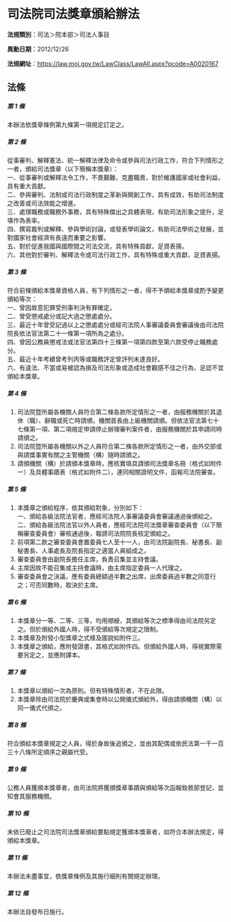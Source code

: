 # 司法院司法獎章頒給辦法

**法規類別**：司法＞院本部＞司法人事目

**異動日期**：2012/12/26  

**法規網址**：https://law.moj.gov.tw/LawClass/LawAll.aspx?pcode=A0020167





## 法條
##### 第 1 條
本辦法依獎章條例第九條第一項規定訂定之。

##### 第 2 條
從事審判、解釋憲法、統一解釋法律及命令或參與司法行政工作，符合下列情形之一者，頒給司法獎章（以下簡稱本獎章）：  
一、從事審判或解釋法令工作，不畏艱難，克盡職責，對於維護國家或社會利益，具有重大貢獻。  
二、參與審判、法制或司法行政制度之革新與開創工作，具有成效，有助司法制度之改善或司法效能之增進。  
三、處理職務或職務外事務，具有特殊傑出之具體表現，有助司法形象之提升，足堪作為表率。  
四、撰寫裁判或解釋、參與學術討論，或發表學術論文，有助司法學術之發展，並對國家社會經濟有長遠而重要之影響。  
五、對於促進我國與國際間之司法交流，具有特殊貢獻，足資表揚。  
六、其他對於審判、解釋法令或司法行政工作，具有特殊或重大貢獻，足資表揚。

##### 第 3 條
符合前條頒給本獎章資格人員，有下列情形之一者，得不予頒給本獎章或酌予變更頒給等次：  
一、曾因故意犯罪受刑事判決有罪確定。  
二、曾受懲戒處分或記大過之懲處處分。  
三、最近十年曾受記過以上之懲處處分或經司法院人事審議委員會審議後由司法院院長依法官法第二十一條第一項所為之處分。  
四、曾因公務員懲戒法或法官法第四十三條第一項第四款至第六款受停止職務處分。  
五、最近十年考績曾考列丙等或職務評定曾評列未達良好。  
六、有違法、不當或易被認為損及司法形象或造成社會觀感不佳之行為，足認不宜頒給本獎章。

##### 第 4 條
1. 司法院暨所屬各機關人員符合第二條各款所定情形之一者，由服務機關於其退休（職）、辭職或死亡時請頒，機關首長由上級機關請頒。但依法官法第七十七條第一項、第二項規定申請停止辦理審判案件者，由服務機關於其申請同時請頒之。
1. 司法院暨所屬各機關以外之人員符合第二條各款所定情形之一者，由外交部或與請獎事實有關之主管機關（構）隨時請頒之。
1. 請頒機關（構）於請頒本獎章時，應核實填具請頒司法獎章名冊（格式如附件一）及具體事蹟表（格式如附件二），連同相關證明文件，函報司法院審查。

##### 第 5 條
1. 本獎章之頒給程序，依其頒給對象，分別如下：  
一、頒給各級法院法官者，應經司法院人事審議委員會審議通過後頒給之。  
二、頒給各級法院法官以外人員者，應經司法院司法獎章審查委員會（以下簡稱審查委員會）審核通過後，報請司法院院長核定頒給之。
1. 前項第二款之審查委員會置委員七人至十一人，由司法院副院長、秘書長、副秘書長、人事處長及院長指定之適當人員組成之。
1. 審查委員會由副院長擔任主席，負責召集並主持會議。
1. 主席因故不能召集或主持會議時，由主席指定委員一人代理之。
1. 審查委員會之決議，應有委員總額過半數之出席，出席委員過半數之同意行之；可否同數時，取決於主席。

##### 第 6 條
1. 本獎章分一等、二等、三等，均用襟綬，其頒給等次之標準得由司法院另定之。但於頒給外國人時，得不受頒給等次規定之限制。
1. 本獎章及附發小型獎章之式樣及圖說如附件三。
1. 本獎章之頒給，應附發證書，其格式如附件四。但頒給外國人時，得視實際需要另定之，並應附譯本。

##### 第 7 條
1. 本獎章以頒給一次為原則。但有特殊情形者，不在此限。
1. 本獎章除由司法院於慶典或集會時以公開儀式頒給外，得由請頒機關（構）以同一儀式代頒之。

##### 第 8 條
符合頒給本獎章規定之人員，得於身故後追頒之，並由其配偶或依民法第一千一百三十八條所定順序之親屬代受。

##### 第 9 條
公務人員獲頒本獎章者，由司法院將獲頒獎章事蹟與頒給等次函報銓敘部登記，並知會其服務機關。

##### 第 10 條
未依已廢止之司法院司法獎章頒給要點規定獲頒本獎章者，如符合本辦法規定，得頒給本獎章。

##### 第 11 條
本辦法未盡事宜，依獎章條例及其施行細則有關規定辦理。

##### 第 12 條
本辦法自發布日施行。


